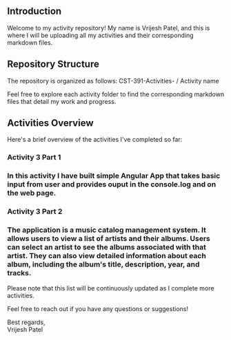 

## Introduction
Welcome to my activity repository! My name is Vrijesh Patel, and this is where I will be uploading all my activities and their corresponding markdown files.

## Repository Structure
The repository is organized as follows:
CST-391-Activities- / Activity name



Feel free to explore each activity folder to find the corresponding markdown files that detail my work and progress.

## Activities Overview
Here's a brief overview of the activities I've completed so far:


### Activity 3 Part 1


###  In this activity I have built simple Angular App that takes basic input from user and provides ouput in the console.log and on the web page.
### Activity 3 Part 2
### The application is a music catalog management system. It allows users to view a list of artists and their albums. Users can select an artist to see the albums associated with that artist. They can also view detailed information about each album, including the album's title, description, year, and tracks. 

Please note that this list will be continuously updated as I complete more activities.

Feel free to reach out if you have any questions or suggestions!

Best regards,  
Vrijesh Patel
